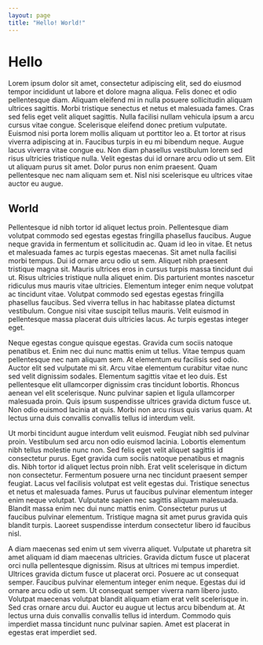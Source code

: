 ```yaml
---
layout: page
title: "Hello! World!"
---
```


# Hello

Lorem ipsum dolor sit amet, consectetur adipiscing elit, sed do
eiusmod tempor incididunt ut labore et dolore magna aliqua. Felis
donec et odio pellentesque diam. Aliquam eleifend mi in nulla
posuere sollicitudin aliquam ultrices sagittis. Morbi tristique
senectus et netus et malesuada fames. Cras sed felis eget velit
aliquet sagittis. Nulla facilisi nullam vehicula ipsum a arcu cursus
vitae congue. Scelerisque eleifend donec pretium vulputate. Euismod
nisi porta lorem mollis aliquam ut porttitor leo a. Et tortor at
risus viverra adipiscing at in. Faucibus turpis in eu mi bibendum
neque. Augue lacus viverra vitae congue eu. Non diam phasellus
vestibulum lorem sed risus ultricies tristique nulla. Velit egestas
dui id ornare arcu odio ut sem. Elit ut aliquam purus sit amet.
Dolor purus non enim praesent. Quam pellentesque nec nam aliquam sem
et. Nisl nisi scelerisque eu ultrices vitae auctor eu augue.

## World

Pellentesque id nibh tortor id aliquet lectus proin. Pellentesque
diam volutpat commodo sed egestas egestas fringilla phasellus
faucibus. Augue neque gravida in fermentum et sollicitudin ac. Quam
id leo in vitae. Et netus et malesuada fames ac turpis egestas
maecenas. Sit amet nulla facilisi morbi tempus. Dui id ornare arcu
odio ut sem. Aliquet nibh praesent tristique magna sit. Mauris
ultrices eros in cursus turpis massa tincidunt dui ut. Risus
ultricies tristique nulla aliquet enim. Dis parturient montes
nascetur ridiculus mus mauris vitae ultricies. Elementum integer
enim neque volutpat ac tincidunt vitae. Volutpat commodo sed egestas
egestas fringilla phasellus faucibus. Sed viverra tellus in hac
habitasse platea dictumst vestibulum. Congue nisi vitae suscipit
tellus mauris. Velit euismod in pellentesque massa placerat duis
ultricies lacus. Ac turpis egestas integer eget.

Neque egestas congue quisque egestas. Gravida cum sociis natoque
penatibus et. Enim nec dui nunc mattis enim ut tellus. Vitae tempus
quam pellentesque nec nam aliquam sem. At elementum eu facilisis sed
odio. Auctor elit sed vulputate mi sit. Arcu vitae elementum
curabitur vitae nunc sed velit dignissim sodales. Elementum sagittis
vitae et leo duis. Est pellentesque elit ullamcorper dignissim cras
tincidunt lobortis. Rhoncus aenean vel elit scelerisque. Nunc
pulvinar sapien et ligula ullamcorper malesuada proin. Quis ipsum
suspendisse ultrices gravida dictum fusce ut. Non odio euismod
lacinia at quis. Morbi non arcu risus quis varius quam. At lectus
urna duis convallis convallis tellus id interdum velit.

Ut morbi tincidunt augue interdum velit euismod. Feugiat nibh sed
pulvinar proin. Vestibulum sed arcu non odio euismod lacinia.
Lobortis elementum nibh tellus molestie nunc non. Sed felis eget
velit aliquet sagittis id consectetur purus. Eget gravida cum sociis
natoque penatibus et magnis dis. Nibh tortor id aliquet lectus proin
nibh. Erat velit scelerisque in dictum non consectetur. Fermentum
posuere urna nec tincidunt praesent semper feugiat. Lacus vel
facilisis volutpat est velit egestas dui. Tristique senectus et
netus et malesuada fames. Purus ut faucibus pulvinar elementum
integer enim neque volutpat. Vulputate sapien nec sagittis aliquam
malesuada. Blandit massa enim nec dui nunc mattis enim. Consectetur
purus ut faucibus pulvinar elementum. Tristique magna sit amet purus
gravida quis blandit turpis. Laoreet suspendisse interdum
consectetur libero id faucibus nisl.

A diam maecenas sed enim ut sem viverra aliquet. Vulputate ut
pharetra sit amet aliquam id diam maecenas ultricies. Gravida dictum
fusce ut placerat orci nulla pellentesque dignissim. Risus at
ultrices mi tempus imperdiet. Ultrices gravida dictum fusce ut
placerat orci. Posuere ac ut consequat semper. Faucibus pulvinar
elementum integer enim neque. Egestas dui id ornare arcu odio ut
sem. Ut consequat semper viverra nam libero justo. Volutpat maecenas
volutpat blandit aliquam etiam erat velit scelerisque in. Sed cras
ornare arcu dui. Auctor eu augue ut lectus arcu bibendum at. At
lectus urna duis convallis convallis tellus id interdum. Commodo
quis imperdiet massa tincidunt nunc pulvinar sapien. Amet est
placerat in egestas erat imperdiet sed.
</body>
</html>
